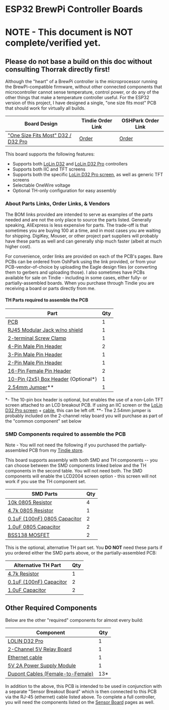 ESP32 BrewPi Controller Boards
==============================

# NOTE - This document is NOT complete/verified yet. 
## Please do not base a build on this doc without consulting Thorrak directly first!


Although the "heart" of a BrewPi controller is the microprocessor running the BrewPi-compatible firmware, without other
connected components that microcontroller cannot sense temperature, control power, or do any of the other things that
make a temperature controller useful. For the ESP32 version of this project, I have designed a single, "one size fits 
most" PCB that should work for virtually all builds. 


| Board Design                                                            | Tindie Order Link                               | OSHPark Order Link                                     |
|-------------------------------------------------------------------------|-------------------------------------------------|--------------------------------------------------------|
| ["One Size Fits Most" D32 / D32 Pro](D32%20Pro%20-%20-TFT%20OneSize.md) | [Order](https://www.tindie.com/products/27251/) | [Order](https://oshpark.com/shared_projects/iRLM23Fa)  |


This board supports the following features:
- Supports both [LoLin D32](https://www.wemos.cc/en/latest/d32/d32.html) and [LoLin D32 Pro](https://www.wemos.cc/en/latest/d32/d32_pro.html) controllers
- Supports both IIC and TFT screens
- Supports both the specific [LoLin D32 Pro screen](https://www.aliexpress.com/item/2251832733414978.html), as well as generic TFT screens
- Selectable OneWire voltage
- Optional TH-only configuration for easy assembly


### About Parts Links, Order Links, & Vendors

The BOM links provided are intended to serve as examples of the parts needed and are not the only place to source the 
parts listed.  Generally speaking, AliExpress is less expensive for parts.  The trade-off is that sometimes you are 
buying 100 at a time, and in most cases you are waiting for shipping.  DigiKey, Mouser, or other project part suppliers 
will probably have these parts as well and can generally ship much faster (albeit at much higher cost).

For convenience, order links are provided on each of the PCB's pages. Bare PCBs can be ordered from OshPark using the
link provided, or from your PCB-vendor-of-choice by uploading the Eagle design files (or converting them to gerbers
and uploading those). I also sometimes have PCBs available for sale on Tindie - including in some cases, either fully-
or partially-assembled boards. When you purchase through Tindie you are receiving a board or parts directly from me. 

#### TH Parts required to assemble the PCB

| Part                                                                                                                                       | Qty |
|--------------------------------------------------------------------------------------------------------------------------------------------|-----|
| [PCB](https://www.tindie.com/products/27251/)                                                                                              | 1   |
| [RJ45 Modular Jack w/no shield](https://www.digikey.com/en/products/detail/stewart-connector/SS-90000-001/14548964)                        | 1   |
| [2-terminal Screw Clamp](https://www.digikey.com/en/products/detail/w%C3%BCrth-elektronik/691137710002/6644051)                            | 1   |
| [4-Pin Male Pin Header](https://www.digikey.com/en/products/detail/sullins-connector-solutions/PRPC040SAAN-RC/2775214)                     | 2   |
| [3-Pin Male Pin Header](https://www.digikey.com/en/products/detail/sullins-connector-solutions/PRPC040SAAN-RC/2775214)                     | 1   |
| [2-Pin Male Pin Header](https://www.digikey.com/en/products/detail/sullins-connector-solutions/PRPC040SAAN-RC/2775214)                     | 1   |
| [16-Pin Female Pin Header](https://www.digikey.com/en/products/detail/sullins-connector-solutions/PPTC161LFBN-RC/810154)                   | 2   |
| [10-Pin (2x5) Box Header](https://www.digikey.com/en/products/detail/amphenol-cs-commercial-products/G821EU210AGM00Y/13683147) (Optional*) | 1   |
| [2.54mm Jumper](https://www.digikey.com/en/products/detail/sullins-connector-solutions/STC02SYAN/76372)**                                  | 1   |

*- The 10-pin box header is optional, but enables the use of a non-Lolin TFT screen attached to an LCD breakout PCB. If using an IIC screen or the [LoLin D32 Pro screen](https://www.aliexpress.com/item/2251832733414978.html) + [cable](https://www.aliexpress.com/item/2251832662518722.html), this can be left off.
**- The 2.54mm jumper is probably included on the 2-channel relay board you will purchase as part of the "common component" set below


### SMD Components required to assemble the PCB

Note - You will not need the following if you purchased the partially-assembled PCB from my [Tindie store](https://www.tindie.com/products/27251/). 

This board supports assembly with both SMD and TH components -- you can choose between the SMD components linked below 
and the TH components in the second table. You will not need both. The SMD components will enable the LCD2004 screen 
option - this screen will not work if you use the TH component set. 

| SMD Parts                                                                                                                     | Qty |
|-------------------------------------------------------------------------------------------------------------------------------|-----|
| [10k 0805 Resistor](https://www.digikey.com/en/products/detail/stackpole-electronics-inc/RNCP0805FTD10K0/2240262)             | 4   |
| [4.7k 0805 Resistor](https://www.digikey.com/en/products/detail/te-connectivity-passive-product/CRGCQ0805J4K7/8576740)        | 1   |
| [0.1uF (100nF) 0805 Capacitor](https://www.digikey.com/en/products/detail/samsung-electro-mechanics/CL21B104KACNNNC/3886757)  | 2   |
| [1.0uF 0805 Capacitor](https://www.digikey.com/en/products/detail/samsung-electro-mechanics/CL21B105KAFNNNE/3886724)          | 2   |
| [BSS138 MOSFET](https://www.digikey.com/en/products/detail/onsemi/BSS138/244210)                                              | 2   |


This is the optional, alternative TH part set. You **DO NOT** need these parts if you ordered either the SMD parts above, or the partially-assembled PCB:

| Alternative TH Part                                                                                      | Qty |
|----------------------------------------------------------------------------------------------------------|-----|
| [4.7k Resistor](https://www.digikey.com/en/products/detail/stackpole-electronics-inc/CF14JT4K70/1741428) | 1   |
| [0.1uF (100nF) Capacitor](https://www.digikey.com/en/products/detail/kemet/C315C104M5U5TA/817927)        | 2   |
| [1.0uF Capacitor](https://www.digikey.com/en/products/detail/kemet/C320C105K5N5TA7301/12701373)          | 2   |


## Other Required Components

Below are the other "required" components for almost every build: 

| Component                                                                            | Qty |
|--------------------------------------------------------------------------------------|-----|
| [LOLIN D32 Pro](https://www.aliexpress.com/item/2251832696801305.html)               | 1   |
| [2-Channel 5V Relay Board](https://www.aliexpress.com/item/32997387727.html)         | 1   |
| [Ethernet cable](https://www.aliexpress.com/item/32694241950.html)                   | 1   |
| [5V 2A Power Supply Module](https://www.aliexpress.com/item/32900418425.html)        | 1   |
| [Dupont Cables (Female-to-Female)](https://www.aliexpress.com/item/33039596089.html) | 13* |

In addition to the above, this PCB is intended to be used in conjunction with a separate "Sensor Breakout Board" which 
is then connected to this PCB via the RJ-45 (ethernet) cable listed above. To complete a full controller, you will need
the components listed on the [Sensor Board](../BrewPi%20Sensor%20Boards/README.md) pages as well.
